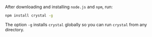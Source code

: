 After downloading and installing `node.js` and `npm`, run:

```sh
npm install crystal -g
```

The option `-g` installs `crystal` globally so you can run `crystal` from any directory.